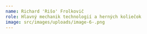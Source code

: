 ```yaml
---
name: Richard 'Rišo' Frolkovič
role: Hlavný mechanik technologií a herných koliečok
image: src/images/uploads/image-6-.png
---
```

